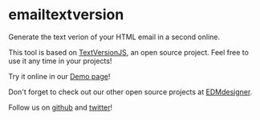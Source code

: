 # emailtextversion

Generate the text verion of your HTML email in a second online.

This tool is based on [TextVersionJS](https://github.com/EDMdesigner/textversionjs), an open source project. Feel free to use it any time in your projects!

Try it online in our [Demo page](http://emailtextversion.com/)!

Don't forget to check out our other open source projects at [EDMdesigner](http://edmdesigner.com/).

Follow us on [github](https://github.com/EDMdesigner) and [twitter](https://twitter.com/EDMdesigner)!